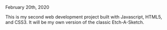 February 20th, 2020

This is my second web development project built with Javascript, HTML5, and CSS3. It will be my own version of the classic Etch-A-Sketch.
